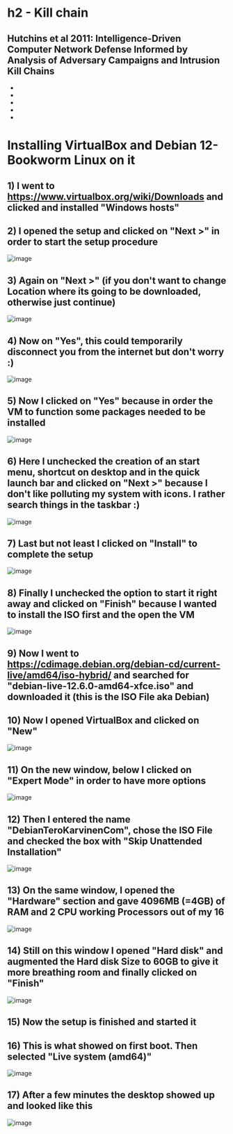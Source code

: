 # h2 - Kill chain

## Hutchins et al 2011: Intelligence-Driven Computer Network Defense Informed by Analysis of Adversary Campaigns and Intrusion Kill Chains
-
-
-
-
-

# Installing VirtualBox and Debian 12-Bookworm Linux on it
## 1) I went to https://www.virtualbox.org/wiki/Downloads and clicked and installed "Windows hosts"

## 2) I opened the setup and clicked on "Next >" in order to start the setup procedure
![image](https://github.com/user-attachments/assets/1f5f2101-59b4-4cf1-b20a-668f3245ed01)

## 3) Again on "Next >" (if you don't want to change Location where its going to be downloaded, otherwise just continue)
![image](https://github.com/user-attachments/assets/f35daf8a-01b8-48b0-91be-00407512ec90)

## 4) Now on "Yes", this could temporarily disconnect you from the internet but don't worry :)
![image](https://github.com/user-attachments/assets/7e8de1f2-7f5c-401e-94c1-d9d2ec32783b)

## 5) Now I clicked on "Yes" because in order the VM to function some packages needed to be installed
![image](https://github.com/user-attachments/assets/14adab79-00c6-4e88-9c26-4d5a7a6f0ea6)

## 6) Here I unchecked the creation of an start menu, shortcut on desktop and in the quick launch bar and clicked on "Next >" because I don't like polluting my system with icons. I rather search things in the taskbar :)
![image](https://github.com/user-attachments/assets/a381f953-f5cc-48d8-b568-497361e49821)

## 7) Last but not least I clicked on "Install" to complete the setup
![image](https://github.com/user-attachments/assets/7b13bb7a-82de-4e78-bc1e-6d841a7169ea)

## 8) Finally I unchecked the option to start it right away and clicked on "Finish" because I wanted to install the ISO first and the open the VM
![image](https://github.com/user-attachments/assets/29650fba-a4ff-420e-a0fb-e1dc9335a45c)


## 9) Now I went to https://cdimage.debian.org/debian-cd/current-live/amd64/iso-hybrid/ and searched for "debian-live-12.6.0-amd64-xfce.iso" and downloaded it (this is the ISO File aka Debian)

## 10) Now I opened VirtualBox and clicked on "New" 
![image](https://github.com/user-attachments/assets/e9f27f7e-494e-4ee4-bad8-292a0fc6c26a)

## 11) On the new window, below I clicked on "Expert Mode" in order to have more options
![image](https://github.com/user-attachments/assets/6927f9d7-2962-493a-8f5c-13c3de7a5113)

## 12) Then I entered the name "DebianTeroKarvinenCom", chose the ISO File and checked the box with "Skip Unattended Installation"
![image](https://github.com/user-attachments/assets/b9bd67b1-34c4-4db2-9f99-0f4848bb30a3)

## 13) On the same window, I opened the "Hardware" section and gave 4096MB (=4GB) of RAM and 2 CPU working Processors out of my 16
![image](https://github.com/user-attachments/assets/85168417-418d-42bd-b9ff-4f3627638563)

## 14) Still on this window I opened "Hard disk" and augmented the Hard disk Size to 60GB to give it more breathing room and finally clicked on "Finish"
![image](https://github.com/user-attachments/assets/d6ba20c1-af8b-42e9-a96f-dc3cb7e73d07)

## 15) Now the setup is finished and started it

## 16) This is what showed on first boot. Then selected "Live system (amd64)"
![image](https://github.com/user-attachments/assets/1e7a704b-db26-4e6d-80bf-3d0c695aff0c)

## 17) After a few minutes the desktop showed up and looked like this
![image](https://github.com/user-attachments/assets/d2ff77cf-4bbf-4dba-85b6-26c9555acd81)

